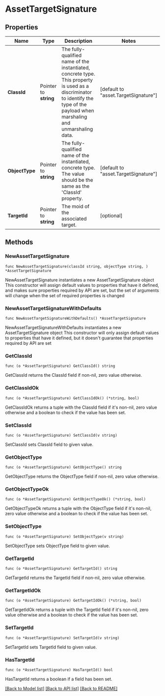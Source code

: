 # AssetTargetSignature

## Properties

Name | Type | Description | Notes
------------ | ------------- | ------------- | -------------
**ClassId** | Pointer to **string** | The fully-qualified name of the instantiated, concrete type. This property is used as a discriminator to identify the type of the payload when marshaling and unmarshaling data. | [default to "asset.TargetSignature"]
**ObjectType** | Pointer to **string** | The fully-qualified name of the instantiated, concrete type. The value should be the same as the &#39;ClassId&#39; property. | [default to "asset.TargetSignature"]
**TargetId** | Pointer to **string** | The moid of the associated target. | [optional] 

## Methods

### NewAssetTargetSignature

`func NewAssetTargetSignature(classId string, objectType string, ) *AssetTargetSignature`

NewAssetTargetSignature instantiates a new AssetTargetSignature object
This constructor will assign default values to properties that have it defined,
and makes sure properties required by API are set, but the set of arguments
will change when the set of required properties is changed

### NewAssetTargetSignatureWithDefaults

`func NewAssetTargetSignatureWithDefaults() *AssetTargetSignature`

NewAssetTargetSignatureWithDefaults instantiates a new AssetTargetSignature object
This constructor will only assign default values to properties that have it defined,
but it doesn't guarantee that properties required by API are set

### GetClassId

`func (o *AssetTargetSignature) GetClassId() string`

GetClassId returns the ClassId field if non-nil, zero value otherwise.

### GetClassIdOk

`func (o *AssetTargetSignature) GetClassIdOk() (*string, bool)`

GetClassIdOk returns a tuple with the ClassId field if it's non-nil, zero value otherwise
and a boolean to check if the value has been set.

### SetClassId

`func (o *AssetTargetSignature) SetClassId(v string)`

SetClassId sets ClassId field to given value.


### GetObjectType

`func (o *AssetTargetSignature) GetObjectType() string`

GetObjectType returns the ObjectType field if non-nil, zero value otherwise.

### GetObjectTypeOk

`func (o *AssetTargetSignature) GetObjectTypeOk() (*string, bool)`

GetObjectTypeOk returns a tuple with the ObjectType field if it's non-nil, zero value otherwise
and a boolean to check if the value has been set.

### SetObjectType

`func (o *AssetTargetSignature) SetObjectType(v string)`

SetObjectType sets ObjectType field to given value.


### GetTargetId

`func (o *AssetTargetSignature) GetTargetId() string`

GetTargetId returns the TargetId field if non-nil, zero value otherwise.

### GetTargetIdOk

`func (o *AssetTargetSignature) GetTargetIdOk() (*string, bool)`

GetTargetIdOk returns a tuple with the TargetId field if it's non-nil, zero value otherwise
and a boolean to check if the value has been set.

### SetTargetId

`func (o *AssetTargetSignature) SetTargetId(v string)`

SetTargetId sets TargetId field to given value.

### HasTargetId

`func (o *AssetTargetSignature) HasTargetId() bool`

HasTargetId returns a boolean if a field has been set.


[[Back to Model list]](../README.md#documentation-for-models) [[Back to API list]](../README.md#documentation-for-api-endpoints) [[Back to README]](../README.md)


